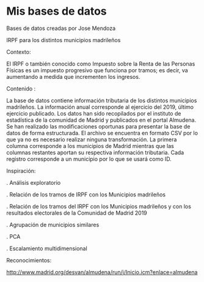 # Mis bases de datos
Bases de datos creadas por Jose Mendoza

IRPF para los distintos municipios madrileños


Contexto: 

El IRPF o también conocido como Impuesto sobre la Renta de las Personas Físicas es un impuesto progresivo que funciona por tramos; es decir, va aumentando a medida que incrementen los ingresos.


Contenido :

La base de datos contiene información tributaria de los distintos municipios madrileños. La información anual corresponde al ejercicio del 2019, último ejercicio publicado.
Los datos han sido recopilados por el instituto de estadística de la comunidad de Madrid y publicados en el portal Almudena. Se han realizado las modificaciones oportunas para presentar la base de datos de forma estructurada. El archivo se encuentra en formato CSV por lo que ya no es necesario realizar ninguna transformación.
La primera columna corresponde a los municipios de Madrid mientras que las columnas restantes aportan su respectiva información tributaria. Cada registro corresponde a un municipio por lo que se usará como ID. 




Inspiración: 	

. Análisis exploratorio	
	
. Relación de los tramos de IRPF con los Municipios madrileños 

. Relación de los tramos del IRPF con los Municipios madrileños y con los resultados electorales de la Comunidad de Madrid 2019

. Agrupación de municipios similares

. PCA

. Escalamiento multidimensional 





Reconocimientos:

http://www.madrid.org/desvan/almudena/run/j/Inicio.icm?enlace=almudena
